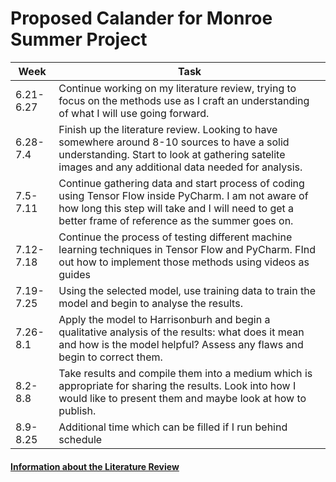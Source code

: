 # Proposed Calander for Monroe Summer Project
| Week  | Task |
| ------- | ------- |
| 6.21-6.27 | Continue working on my literature review, trying to focus on the methods use as I craft an understanding of what I will use going forward.|
| 6.28-7.4| Finish up the literature review. Looking to have somewhere around 8-10 sources to have a solid understanding. Start to look at gathering satelite images and any additional data needed for analysis.|
|7.5-7.11| Continue gathering data and start process of coding using Tensor Flow inside PyCharm. I am not aware of how long this step will take and I will need to get a better frame of reference as the summer goes on.|
|7.12-7.18| Continue the process of testing different machine learning techniques in Tensor Flow and PyCharm. FInd out how to implement those methods using videos as guides|
|7.19-7.25| Using the selected model, use training data to train the model and begin to analyse the results. |
|7.26-8.1| Apply the model to Harrisonburh and begin a qualitative analysis of the results: what does it mean and how is the model helpful? Assess any flaws and begin to correct them.|
|8.2-8.8| Take results and compile them into a medium which is appropriate for sharing the results. Look into how I would like to present them and maybe look at how to publish.|
|8.9-8.25| Additional time which can be filled if I run behind schedule|

#### [Information about the Literature Review](litreview.md)
